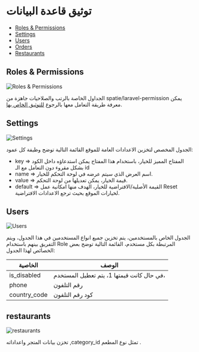# توثيق قاعدة البيانات

- [Roles & Permissions](#roles-permissions)
- [Settings](#settings)
- [Users](#users)
- [Orders](#orders)
- [Restaurants](#Restaurants)

<a name="roles-permissions"></a>
## Roles & Permissions

![Roles & Permissions](/doc-files/v1.0/db/roles-permissions.png)

الجداول الخاصة بالرتب والصلاحيات جاهزة من spatie/laravel-permission يمكن معرفة طريقة التعامل معها بالرجوع [للتوثيق الخاص بها](https://spatie.be/docs/laravel-permission/v4/introduction).



<a name="settings"></a>
## Settings

![Settings](/doc-files/v1.0/db/settings.png)

الجدول المخصص لتخزين الاعدادات العامة للموقع القائمة التالية توضح وظيفة كل عمود:

* key => المفتاح المميز للخيار، باستخدام هذا المفتاح يمكن استدعاؤه داخل الكود بشكل مقروء دون التعامل مع الـ id
* name => اسم العرض الذي سيتم عرضه في لوحة التحكم للخيار.
* value => قيمة الخيار، يمكن تعديلها من لوحة التحكم.
* default => القيمة الأصلية/الافتراضية للخيار، الهدف منها امكانية عمل Reset لخيارات الموقع بحيث ترجع الاعدادات الافتراضية.

<a name="users"></a>
## Users

![Users](/doc-files/v1.0/db/users.png)

الجدول الخاص بالمستخدمين، يتم تخزين جميع انواع المستخدمين في هذا الجدول، ويتم التفريق بينهم باستخدام Role المرتبطة بكل مستخدم، القائمة التالية
توضح بعض الخصائص لهذا الجدول:

| الخاصية | الوصف |
| --- | --- |
| is_disabled | في حال كانت قيمتها 1، يتم تعطيل المستخدم، |
| phone  | رقم التلفون |
| country_code   | كود رقم التلفون |


<a name="restaurants"></a>
## restaurants

![restaurants](/doc-files/v1.0/db/restaurants.png)

تخزن بيانات المتجر واعداداته ,category_id تمثل نوع المطعم  . 